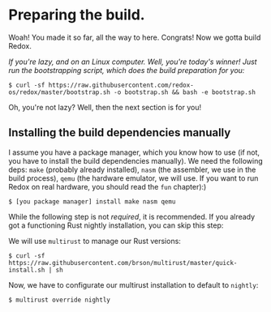 Preparing the build.
====================

Woah! You made it so far, all the way to here. Congrats! Now we gotta build Redox.

_If you're lazy, and on an Linux computer. Well, you're today's winner! Just run the bootstrapping script, which does the build preparation for you:_

```
$ curl -sf https://raw.githubusercontent.com/redox-os/redox/master/bootstrap.sh -o bootstrap.sh && bash -e bootstrap.sh
```

Oh, you're not lazy? Well, then the next section is for you!

Installing the build dependencies manually
------------------------------------------


I assume you have a package manager, which you know how to use (if not, you have to install the build dependencies manually). We need the following deps: `make` (probably already installed), `nasm` (the assembler, we use in the build process), `qemu` (the hardware emulator, we will use. If you want to run Redox on real hardware, you should read the `fun` chapter):)

```
$ [you package manager] install make nasm qemu
```

While the following step is not _required_, it is recommended. If you already got a functioning Rust nightly installation, you can skip this step:

We will use `multirust` to manage our Rust versions:

```
$ curl -sf https://raw.githubusercontent.com/brson/multirust/master/quick-install.sh | sh
```

Now, we have to configurate our multirust installation to default to `nightly`:

```
$ multirust override nightly
```

